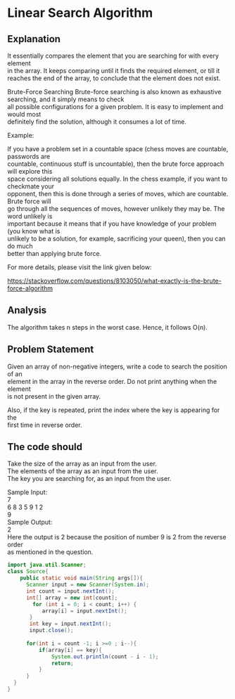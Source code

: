 # Linear Search Algorithm

## Explanation

It essentially compares the element that you are searching for with every element\
in the array. It keeps comparing until it finds the required element, or till it\
reaches the end of the array, to conclude that the element does not exist.

Brute-Force Searching
Brute-force searching is also known as exhaustive searching, and it simply means to check\
all possible configurations for a given problem. It is easy to implement and would most\
definitely find the solution, although it consumes a lot of time.

Example:

If you have a problem set in a countable space (chess moves are countable, passwords are\
countable, continuous stuff is uncountable), then the brute force approach will explore this \
space considering all solutions equally. In the chess example, if you want to checkmate your \
opponent, then this is done through a series of moves, which are countable. Brute force will \
go through all the sequences of moves, however unlikely they may be. The word unlikely is \
important because it means that if you have knowledge of your problem (you know what is \
unlikely to be a solution, for example, sacrificing your queen), then you can do much \
better than applying brute force.

For more details, please visit the link given below:

https://stackoverflow.com/questions/8103050/what-exactly-is-the-brute-force-algorithm

## Analysis

The algorithm takes n steps in the worst case. Hence, it follows O(n). 

## Problem Statement

Given an array of non-negative integers, write a code to search the position of an\
 element in the array in the reverse order. Do not print anything when the element\
  is not present in the given array.

Also, if the key is repeated, print the index where the key is appearing for the \
first time in reverse order.

## The code should

Take the size of the array as an input from the user.\
The elements of the array as an input from the user.\
The key you are searching for, as an input from the user.

Sample Input:\
7\
6 8 3 5 9 1 2\
9\
Sample Output:\
2\
Here the output is 2 because the position of number 9 is 2 from the reverse order\
 as mentioned in the question.

```java
import java.util.Scanner;
class Source{
    public static void main(String args[]){
      Scanner input = new Scanner(System.in);  
      int count = input.nextInt();
      int[] array = new int[count];
        for (int i = 0; i < count; i++) {
           array[i] = input.nextInt();
       }
       int key = input.nextInt();
       input.close();
       
      for(int i = count -1; i >=0 ; i--){
          if(array[i] == key){
              System.out.println(count - i - 1);
              return;
          }
      }
  }
}


```
